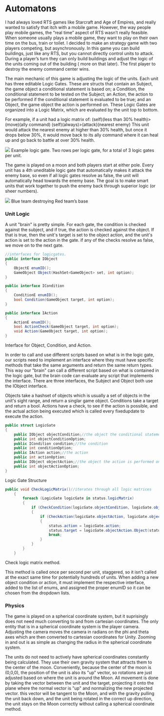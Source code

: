 # Automatons

I had always loved RTS games like Starcraft and Age of Empires, and really wanted to satisfy that itch with a mobile game. However, the way people play mobile games, the “real time” aspect of RTS wasn’t really feasible. When someone usually plays a mobile game, they want to play on their own time on the bus, train or toilet. I decided to make an strategy game with two players competing, but asynchronously. In this game you can build buildings, just like any RTS, but you cannot directly control units to attack. During a player’s turn they can only build buildings and adjust the logic of the units coming out of the building ( more on that later). The first player to destroy the enemy command center wins.

The main mechanic of this game is adjusting the logic of the units. Each unit has three editable Logic Gates. These are structs that contain an Subject, the game object a conditional statement is based on; a Condition, the conditional statement to be tested on the Subject; an Action, the action to be performed if the conditional statement is evaluated to be true; and an Object, the game object the action is performed on. These Logic Gates are organized into a Logic Matrix, which are evaluated by the unit top to bottom.

For example, if a unit had a logic matrix of: (self)(less than 30% health)>(move)(ally command) (self)(always)>(attack)(nearest enemy) This unit would attack the nearest enemy at higher than 30% health, but once it drops below 30%, it would move back to its ally command where it can heal up and go back to battle at over 30% health.

![](https://i.imgur.com/Sh4lC8O.png)
Example logic gate. Two rows per logic gate, for a total of 3 logic gates per unit.

The game is played on a moon and both players start at either pole. Every unit has a 4th uneditable logic gate that automatically makes it attack the enemy base, so even if all logic gates resolve as false, the unit will automatically head towards the enemy base. The goal is to make smart units that work together to push the enemy back through superior logic (or sheer numbers).

![](https://i.imgur.com/qtiaB8I.png)
Blue team destroying Red team’s base

### Unit Logic

A unit "brain" is pretty simple. For each gate, the condition is checked against the subject, and if true, the action is checked against the object. If that is true, then the unit's target is set to the object action, and the unit's action is set to the action in the gate. if any of the checks resolve as false, we move on to the next gate.

```C#
//interfaces for logicgates.
public interface IObject
{
    ObjectE enumID();
    GameObject Object(HashSet<GameObject> set, int option);
}

public interface ICondition
{
    ConditionE enumID();
    bool Condition(GameObject target, int option);
}

public interface IAction
{
    ActionE enumID();
    bool ActionCheck(GameObject target, int option);
    void Action(GameObject target, int option);
}
```
Interface for Object, Condition, and Action.

In order to call and use different scripts based on what is in the logic gate, our scripts need to implement an interface where they must have specific methods that take the same arguments and return the same return types. This way our "brain" can call a different script based on what is contained in the logic gate, but the brain code can evaluate any script that implements the interface. There are three interfaces, the Subject and Object both use the IObject interface.

Objects take a hashset of objects which is usually a set of objects in the unit's sight range, and return a singlar game object. 
Conditions take a target and return a bool.
Actions have a check, to see if the action is possible, and the actual action being executed which is called every fixedupdate to execute the action.


```C#
public struct LogicGate
{
    public IObject objectCondition;//the object the conditional statement is based
    public int objectConditionOption;
    public ICondition condition;//the condition
    public int conditionOption;
    public IAction action;//the action
    public int actionOption;
    public IObject objectAction;//the object the action is performed on
    public int objectActionOption;
}
```
Logic Gate Structure


```C#
public void CheckLogicMatrix()//iterates through all logic matrices 
    {
        foreach (LogicGate logicGate in status.logicMatrix)
        {
            if (CheckCondition(logicGate.objectCondition, logicGate.objectConditionOption, logicGate.condition, logicGate.conditionOption) == true)
            {
                if (CheckAction(logicGate.objectAction, logicGate.objectActionOption, logicGate.action, logicGate.actionOption) == true)
                {
                    status.action = logicGate.action;
                    status.target = logicGate.objectAction.Object(status.inSightRange, logicGate.objectActionOption);
                    break;
                }
            }
        }
    }
```
Check logic matrix method.


This method is called once per second per unit, staggered, so it isn't called at the exact same time for potentially hundreds of units. When adding a new object condition or action, it must implement the respective interface, added to the list of enums, and assigned the proper enumID so it can be chosen from the dropdown lists.

### Physics

The game is played on a spherical coordinate system, but it suprisingly does not need much converting to and from cartesian coordinates. The only entity that is in a spherical coordinate system is the player camera. Adjusting the camera moves the camera in radians on the phi and theta axes which are then converted to cartesian coordinates for Unity. Zooming in and out is as simple as changing the radius in the spherical coordinate system.

The units do not need to actively have spherical coordinates constantly being calculated. They use their own gravity system that attracts them to the center of the moon. Conveniently, because the center of the moon is (0,0,0), the position of the unit is also its "up" vector, so rotations are just adjusted based on where the unit is around the Moon. All movement is done by taking the vector between the unit and the target, projecting it onto the plane where the normal vector is "up" and normalizing the new projected vector. this vector will be tangent to the Moon, and with the gravity pulling the unit back down, and the unit being rotated in the correct up direction, the unit stays on the Moon correctly without calling a spherical coordinate method.
